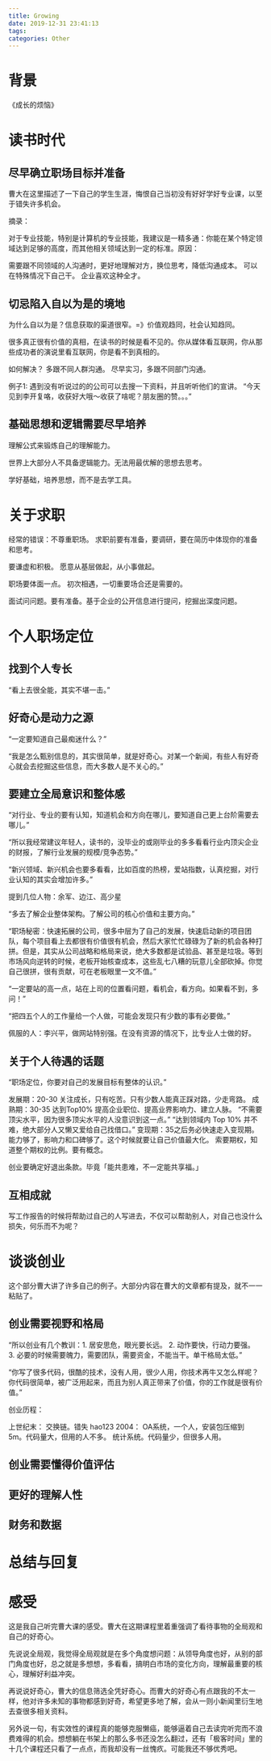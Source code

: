 ```yaml
---
title: Growing
date: 2019-12-31 23:41:13
tags:
categories: Other
---
```



# 背景

《成长的烦恼》

# 读书时代

## 尽早确立职场目标并准备

曹大在这里描述了一下自己的学生生涯，悔恨自己当初没有好好学好专业课，以至于错失许多机会。

摘录：

对于专业技能，特别是计算机的专业技能，我建议是一精多通：你能在某个特定领域达到足够的高度，而其他相关领域达到一定的标准。原因：

需要跟不同领域的人沟通时，更好地理解对方，换位思考，降低沟通成本。
可以在特殊情况下自己干。
企业喜欢这种全才。

## 切忌陷入自以为是的境地

为什么自以为是？信息获取的渠道很窄。=》价值观趋同，社会认知趋同。

很多真正很有价值的真相，在读书的时候是看不见的。你从媒体看互联网，你从那些成功者的演说里看互联网，你是看不到真相的。

如何解决？
多跟不同人群沟通。
尽早实习，多跟不同部门沟通。

例子1:
遇到没有听说过的的公司可以去搜一下资料，并且听听他们的宣讲。
“今天见到李开复咯，收获好大哦～收获了啥呢？朋友圈的赞。。。”

## 基础思想和逻辑需要尽早培养

理解公式来锻炼自己的理解能力。

世界上大部分人不具备逻辑能力。无法用最优解的思想去思考。

学好基础，培养思想，而不是去学工具。

# 关于求职

经常的错误：不尊重职场。
求职前要有准备，要调研，要在简历中体现你的准备和思考。

要谦虚和积极。
愿意从基层做起，从小事做起。

职场要体面一点。
初次相遇，一切重要场合还是需要的。

面试问问题。要有准备。基于企业的公开信息进行提问，挖掘出深度问题。

# 个人职场定位

## 找到个人专长

“看上去很全能，其实不堪一击。”

## 好奇心是动力之源

“一定要知道自己最痴迷什么？”

“我是怎么甄别信息的，其实很简单，就是好奇心。对某一个新闻，有些人有好奇心就会去挖掘这些信息，而大多数人是不关心的。”

## 要建立全局意识和整体感

“对行业、专业的要有认知，知道机会和方向在哪儿，要知道自己更上台阶需要去哪儿。”

“所以我经常建议年轻人，读书的，没毕业的或刚毕业的多多看看行业内顶尖企业的财报，了解行业发展的规模/竞争态势。”

“新兴领域、新兴机会也要多看看，比如百度的热榜，爱站指数，认真挖掘，对行业认知的其实会增加许多。”

提到几位人物：余军、边江、高少星

“多去了解企业整体架构。了解公司的核心价值和主要方向。”

“职场秘密：快速拓展的公司，很多中层为了自己的发展，快速启动新的项目团队，每个项目看上去都很有价值很有机会，然后大家忙忙碌碌为了新的机会各种打拼。但是，其实从公司战略和格局来说，绝大多数都是试验品、甚至是垃圾。等到市场风向逆转的时候，老板开始核查成本，这些乱七八糟的玩意儿全部砍掉。你觉自己很拼，很有贡献，可在老板眼里一文不值。”

“一定要站的高一点，站在上司的位置看问题，看机会，看方向。如果看不到，多问！”

“把四五个人的工作量给一个人做，可能会发现只有少数的事有必要做。”

佩服的人：李兴平，做网站特别强。在没有资源的情况下，比专业人士做的好。

## 关于个人待遇的话题

“职场定位，你要对自己的发展目标有整体的认识。”

发展期：20-30 关注成长，只有吃苦。只有少数人能真正踩对路，少走弯路。
成熟期：30-35 达到Top10% 提高企业职位、提高业界影响力、建立人脉。
“不需要顶尖水平，因为很多顶尖水平的人没意识到这一点。”
“达到领域内 Top 10% 并不难，绝大部分人又懒又爱给自己找借口。”
变现期：35之后务必快速走入变现期。能力够了，影响力和口碑够了。这个时候就要让自己价值最大化。
索要期权，知道整个期权的比例。要有概念。

创业要确定好退出条款。毕竟「能共患难，不一定能共享福。」

## 互相成就

写工作报告的时候将帮助过自己的人写进去，不仅可以帮助别人，对自己也没什么损失，何乐而不为呢？

# 谈谈创业

这个部分曹大讲了许多自己的例子。大部分内容在曹大的文章都有提及，就不一一粘贴了。

## 创业需要视野和格局

“所以创业有几个教训：1. 居安思危，眼光要长远。 2. 动作要快，行动力要强。 3. 必要的时候需要魄力，需要团队，需要资金，不能当干。单干格局太低。”

“你写了很多代码，很酷的技术，没有人用，很少人用，你技术再牛又怎么样呢？你代码很简单，被广泛用起来，而且为别人真正带来了价值，你的工作就是很有价值。”

创业历程：

上世纪末：
交换链。错失 hao123
2004：
OA系统，一个人，安装包压缩到 5m。代码量大，但用的人不多。
统计系统。代码量少，但很多人用。

## 创业需要懂得价值评估

## 更好的理解人性

## 财务和数据

# 总结与回复

# 感受

这是我自己听完曹大课的感受。曹大在这期课程里着重强调了看待事物的全局观和自己的好奇心。

先说说全局观，我觉得全局观就是在多个角度想问题：从领导角度也好，从别的部门角度也好，总之就是多想想，多看看，搞明白市场的变化方向，理解最重要的核心，理解好利益冲突。

再说说好奇心，曹大的信息筛选全凭好奇心。而曹大的好奇心有点跟我的不太一样，他对许多未知的事物都感到好奇，希望更多地了解，会从一则小新闻里衍生地去查很多相关资料。

另外说一句，有实效性的课程真的能够克服懒癌，能够逼着自己去读完听完而不浪费难得的机会。想想躺在书架上的那么多书还没怎么翻过，还有「极客时间」里的十几个课程还只看了一点点，而我却没有一丝愧疚。可能我还不够优秀吧。